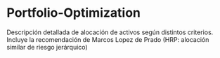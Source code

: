 # Portfolio-Optimization

Descripción detallada de alocación de activos según distintos criterios.
Incluye la recomendación de Marcos Lopez de Prado (HRP: alocación similar de riesgo jerárquico)
